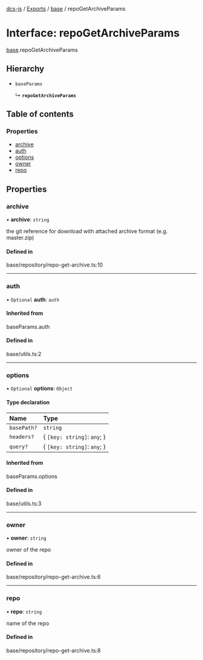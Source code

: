 [dcs-js](../README.md) / [Exports](../modules.md) / [base](../modules/base.md) / repoGetArchiveParams

# Interface: repoGetArchiveParams

[base](../modules/base.md).repoGetArchiveParams

## Hierarchy

- `baseParams`

  ↳ **`repoGetArchiveParams`**

## Table of contents

### Properties

- [archive](base.repoGetArchiveParams.md#archive)
- [auth](base.repoGetArchiveParams.md#auth)
- [options](base.repoGetArchiveParams.md#options)
- [owner](base.repoGetArchiveParams.md#owner)
- [repo](base.repoGetArchiveParams.md#repo)

## Properties

### <a id="archive" name="archive"></a> archive

• **archive**: `string`

the git reference for download with attached archive format (e.g. master.zip)

#### Defined in

base/repository/repo-get-archive.ts:10

___

### <a id="auth" name="auth"></a> auth

• `Optional` **auth**: `auth`

#### Inherited from

baseParams.auth

#### Defined in

base/utils.ts:2

___

### <a id="options" name="options"></a> options

• `Optional` **options**: `Object`

#### Type declaration

| Name | Type |
| :------ | :------ |
| `basePath?` | `string` |
| `headers?` | { `[key: string]`: `any`;  } |
| `query?` | { `[key: string]`: `any`;  } |

#### Inherited from

baseParams.options

#### Defined in

base/utils.ts:3

___

### <a id="owner" name="owner"></a> owner

• **owner**: `string`

owner of the repo

#### Defined in

base/repository/repo-get-archive.ts:6

___

### <a id="repo" name="repo"></a> repo

• **repo**: `string`

name of the repo

#### Defined in

base/repository/repo-get-archive.ts:8
